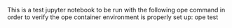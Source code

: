 This is a test jupyter notebook to be run with the 
following ope command in order to verify the ope container
environment is properly set up:
    ope test
